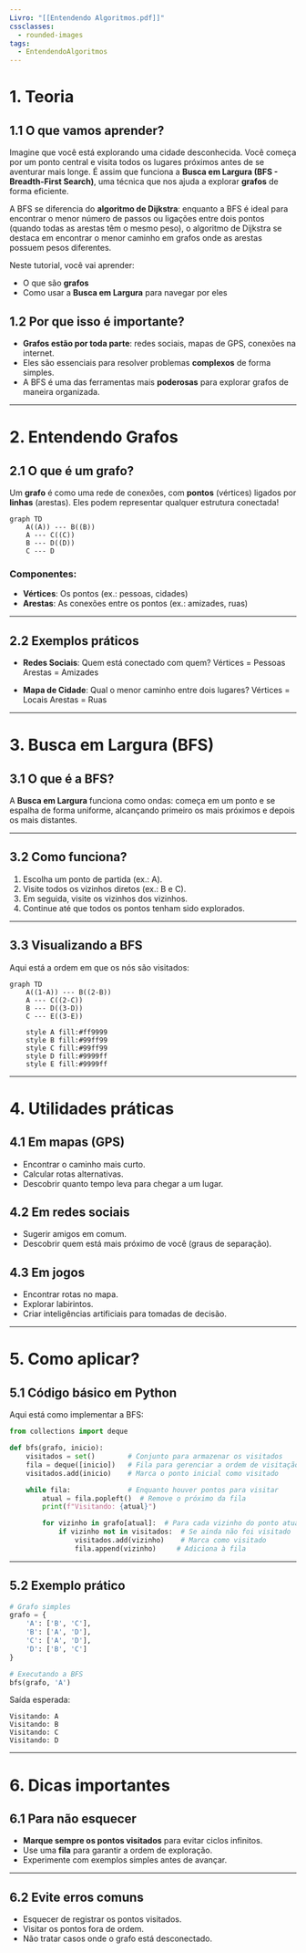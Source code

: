 ```yaml
---
Livro: "[[Entendendo Algoritmos.pdf]]"
cssclasses:
  - rounded-images
tags:
  - EntendendoAlgoritmos
---
```

# 1. Teoria

## 1.1 O que vamos aprender?
Imagine que você está explorando uma cidade desconhecida. Você começa por um ponto central e visita todos os lugares próximos antes de se aventurar mais longe. É assim que funciona a **Busca em Largura (BFS - Breadth-First Search)**, uma técnica que nos ajuda a explorar **grafos** de forma eficiente.

A BFS se diferencia do **algoritmo de Dijkstra**: enquanto a BFS é ideal para encontrar o menor número de passos ou ligações entre dois pontos (quando todas as arestas têm o mesmo peso), o algoritmo de Dijkstra se destaca em encontrar o menor caminho em grafos onde as arestas possuem pesos diferentes.

Neste tutorial, você vai aprender:
- O que são **grafos**
- Como usar a **Busca em Largura** para navegar por eles

## 1.2 Por que isso é importante?
- **Grafos estão por toda parte**: redes sociais, mapas de GPS, conexões na internet.
- Eles são essenciais para resolver problemas **complexos** de forma simples.
- A BFS é uma das ferramentas mais **poderosas** para explorar grafos de maneira organizada.

---

# 2. Entendendo Grafos

## 2.1 O que é um grafo?
Um **grafo** é como uma rede de conexões, com **pontos** (vértices) ligados por **linhas** (arestas). Eles podem representar qualquer estrutura conectada!

```mermaid
graph TD
    A((A)) --- B((B))
    A --- C((C))
    B --- D((D))
    C --- D
```

### Componentes:
- **Vértices**: Os pontos (ex.: pessoas, cidades)
- **Arestas**: As conexões entre os pontos (ex.: amizades, ruas)

---

## 2.2 Exemplos práticos
- **Redes Sociais**: Quem está conectado com quem?
  Vértices = Pessoas 
  Arestas = Amizades
  
- **Mapa de Cidade**: Qual o menor caminho entre dois lugares?
  Vértices = Locais
  Arestas = Ruas  

---

# 3. Busca em Largura (BFS)

## 3.1 O que é a BFS?
A **Busca em Largura** funciona como ondas: começa em um ponto e se espalha de forma uniforme, alcançando primeiro os mais próximos e depois os mais distantes.

---

## 3.2 Como funciona?
1. Escolha um ponto de partida (ex.: A).
2. Visite todos os vizinhos diretos (ex.: B e C).
3. Em seguida, visite os vizinhos dos vizinhos.
4. Continue até que todos os pontos tenham sido explorados.

---

## 3.3 Visualizando a BFS
Aqui está a ordem em que os nós são visitados:
```mermaid
graph TD
    A((1-A)) --- B((2-B))
    A --- C((2-C))
    B --- D((3-D))
    C --- E((3-E))
    
    style A fill:#ff9999
    style B fill:#99ff99
    style C fill:#99ff99
    style D fill:#9999ff
    style E fill:#9999ff
```

---

# 4. Utilidades práticas

## 4.1 Em mapas (GPS)
- Encontrar o caminho mais curto.
- Calcular rotas alternativas.
- Descobrir quanto tempo leva para chegar a um lugar.

## 4.2 Em redes sociais
- Sugerir amigos em comum.
- Descobrir quem está mais próximo de você (graus de separação).

## 4.3 Em jogos
- Encontrar rotas no mapa.
- Explorar labirintos.
- Criar inteligências artificiais para tomadas de decisão.

---

# 5. Como aplicar?

## 5.1 Código básico em Python
Aqui está como implementar a BFS:
```python
from collections import deque

def bfs(grafo, inicio):
    visitados = set()        # Conjunto para armazenar os visitados
    fila = deque([inicio])   # Fila para gerenciar a ordem de visitação
    visitados.add(inicio)    # Marca o ponto inicial como visitado

    while fila:              # Enquanto houver pontos para visitar
        atual = fila.popleft()  # Remove o próximo da fila
        print(f"Visitando: {atual}")

        for vizinho in grafo[atual]:  # Para cada vizinho do ponto atual
            if vizinho not in visitados:  # Se ainda não foi visitado
                visitados.add(vizinho)    # Marca como visitado
                fila.append(vizinho)     # Adiciona à fila
```

---

## 5.2 Exemplo prático
```python
# Grafo simples
grafo = {
    'A': ['B', 'C'],
    'B': ['A', 'D'],
    'C': ['A', 'D'],
    'D': ['B', 'C']
}

# Executando a BFS
bfs(grafo, 'A')
```

Saída esperada:
```
Visitando: A
Visitando: B
Visitando: C
Visitando: D
```

---

# 6. Dicas importantes

## 6.1 Para não esquecer
- **Marque sempre os pontos visitados** para evitar ciclos infinitos.
- Use uma **fila** para garantir a ordem de exploração.
- Experimente com exemplos simples antes de avançar.

---

## 6.2 Evite erros comuns
- Esquecer de registrar os pontos visitados.
- Visitar os pontos fora de ordem.
- Não tratar casos onde o grafo está desconectado.